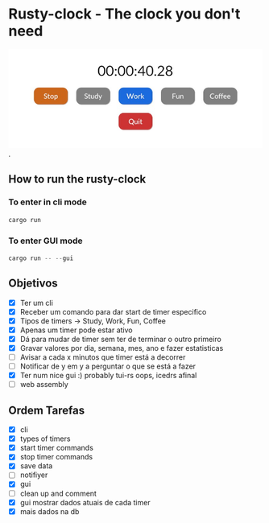 # Rusty-clock - The clock you don't need

![Rusty Clock GUI](/images/Rusty-clock-gui.jpg "Start Tracking your day!").

## How to run the rusty-clock

### To enter in cli mode

``` rust
cargo run
```

### To enter GUI mode

``` rust
cargo run -- --gui
```

## Objetivos

- [x] Ter um cli
- [x] Receber um comando para dar start de timer especifico
- [x] Tipos de timers -> Study, Work, Fun, Coffee
- [x] Apenas um timer pode estar ativo
- [x] Dá para mudar de timer sem ter de terminar o outro primeiro
- [x] Gravar valores por dia, semana, mes, ano e fazer estatisticas
- [ ] Avisar a cada x minutos que timer está a decorrer
- [ ] Notificar de y em y a perguntar o que se está a fazer
- [x] Ter num nice gui :) probably tui-rs oops, icedrs afinal
- [ ] web assembly

## Ordem Tarefas

- [x] cli
- [x] types of timers
- [x] start timer commands
- [x] stop timer commands
- [x] save data
- [ ] notifiyer
- [x] gui
- [ ] clean up and comment
- [x] gui mostrar dados atuais de cada timer
- [x] mais dados na db
